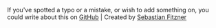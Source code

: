 If you've spotted a typo or a mistake, or wish to add something on, you could write about this on [GitHub](https://github.com/Sebastian-Fitzner/veams.org) | Created by [Sebastian Fitzner](https://github.com/Sebastian-Fitzner)
